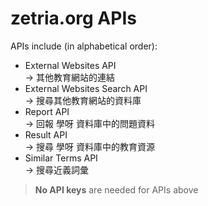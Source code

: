 # zetria.org APIs  

APIs include (in alphabetical order):  
 - External Websites API  
 -> 其他教育網站的連結
 - External Websites Search API  
 -> 搜尋其他教育網站的資料庫
 - Report API  
 -> 回報 學呀 資料庫中的問題資料
 - Result API  
 -> 搜尋 學呀 資料庫中的教育資源
 - Similar Terms API  
 -> 搜尋近義詞彙
  
 > **No API keys** are needed for APIs above
